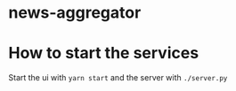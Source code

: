 # news-aggregator

# How to start the services

Start the ui with `yarn start` and the server with `./server.py`
